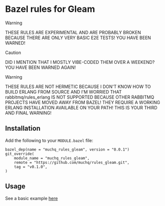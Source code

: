 # Bazel rules for Gleam

> [!WARNING]
> THESE RULES ARE EXPERIMENTAL AND ARE PROBABLY BROKEN BECAUSE THERE ARE ONLY VERY BASIC E2E TESTS! YOU HAVE BEEN WARNED!

> [!CAUTION]
> DID I MENTION THAT I MOSTLY VIBE-CODED THEM OVER A WEEKEND? YOU HAVE BEEN WARNED AGAIN!

> [!WARNING]
> THESE RULES ARE NOT HERMETIC BECAUSE I DON'T KNOW HOW TO BUILD ERLANG FROM SOURCE AND I'M WORRIED THAT rabbitmq/rules_erlang IS NOT SUPPORTED BECAUSE OTHER RABBITMQ PROJECTS HAVE MOVED AWAY FROM BAZEL! THEY REQUIRE A WORKING ERLANG INSTALLATION AVAILABLE ON YOUR PATH! THIS IS YOUR THIRD AND FINAL WARNING!

## Installation

Add the following to your `MODULE.bazel` file:

```starlark
bazel_dep(name = "muchq_rules_gleam", version = "0.0.1")
git_override(
    module_name = "muchq_rules_gleam",
    remote = "https://github.com/muchq/rules_gleam.git",
    tag = "v0.1.0",
)
```

## Usage

See a basic example [here](e2e/smoke)
